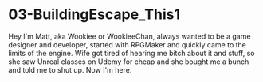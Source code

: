 # 03-BuildingEscape_This1

Hey I'm Matt, aka Wookiee or WookieeChan, always wanted to be a game designer and developer, started with RPGMaker and quickly came to the limits of the engine. Wife got tired of hearing me bitch about it and stuff, so she saw Unreal classes on Udemy for cheap and she bought me a bunch and told me to shut up. Now I'm here.
